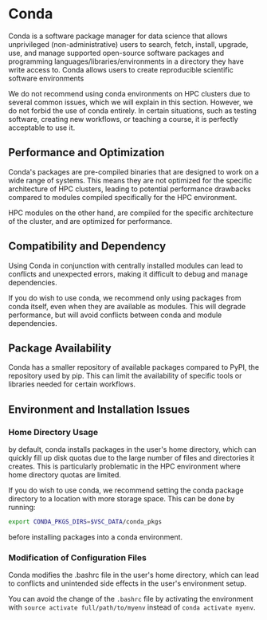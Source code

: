 # Conda

Conda is a software package manager for data science that allows unprivileged (non-administrative) users to search, 
fetch, install, upgrade, use, and manage supported open-source software packages and 
programming languages/libraries/environments in a directory they have write access to. 
Conda allows users to create reproducible scientific software environments

We do not recommend using conda environments on HPC clusters due to several common issues, 
which we will explain in this section. However, we do not forbid the use of conda entirely. In certain situations, 
such as testing software, creating new workflows, or teaching a course, it is perfectly acceptable to use it.

## Performance and Optimization

Conda's packages are pre-compiled binaries that are designed to work on a wide range of systems. 
This means they are not optimized for the specific architecture of HPC clusters, 
leading to potential performance drawbacks compared to modules compiled specifically for the HPC environment.

HPC modules on the other hand, are compiled for the specific architecture of the cluster,
and are optimized for performance.

## Compatibility and Dependency

Using Conda in conjunction with centrally installed modules can lead to conflicts and unexpected errors, 
making it difficult to debug and manage dependencies.

If you do wish to use conda, we recommend only using packages from conda itself, even when they are available as modules.
This will degrade performance, but will avoid conflicts between conda and module dependencies.

## Package Availability

Conda has a smaller repository of available packages compared to PyPI, the repository used by pip. 
This can limit the availability of specific tools or libraries needed for certain workflows.

## Environment and Installation Issues

### Home Directory Usage

by default, conda installs packages in the user's home directory, 
which can quickly fill up disk quotas due to the large number of files and directories it creates. 
This is particularly problematic in the HPC environment where home directory quotas are limited.

If you do wish to use conda, we recommend setting the conda package directory to a location with more storage 
space. This can be done by running: 

```bash
export CONDA_PKGS_DIRS=$VSC_DATA/conda_pkgs
```

before installing packages into a conda environment.


### Modification of Configuration Files

Conda modifies the .bashrc file in the user's home directory, 
which can lead to conflicts and unintended side effects in the user's environment setup.

You can avoid the change of the `.bashrc` file by activating the environment with `source activate full/path/to/myenv`
instead of `conda activate myenv`.